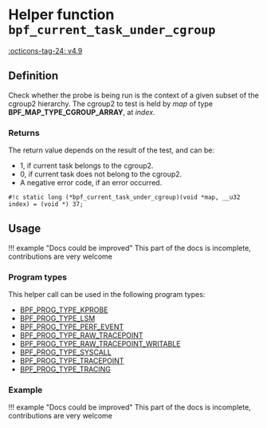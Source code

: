 # Helper function `bpf_current_task_under_cgroup`

<!-- [FEATURE_TAG](bpf_current_task_under_cgroup) -->
[:octicons-tag-24: v4.9](https://github.com/torvalds/linux/commit/60d20f9195b260bdf0ac10c275ae9f6016f9c069)
<!-- [/FEATURE_TAG] -->

## Definition

<!-- [HELPER_FUNC_DEF] -->
Check whether the probe is being run is the context of a given subset of the cgroup2 hierarchy. The cgroup2 to test is held by _map_ of type **BPF_MAP_TYPE_CGROUP_ARRAY**, at _index_.

### Returns

The return value depends on the result of the test, and can be:

* 1, if current task belongs to the cgroup2.
* 0, if current task does not belong to the cgroup2.
* A negative error code, if an error occurred.


`#!c static long (*bpf_current_task_under_cgroup)(void *map, __u32 index) = (void *) 37;`
<!-- [/HELPER_FUNC_DEF] -->

## Usage

!!! example "Docs could be improved"
    This part of the docs is incomplete, contributions are very welcome

### Program types

This helper call can be used in the following program types:

<!-- DO NOT EDIT MANUALLY -->
<!-- [HELPER_FUNC_PROG_REF] -->
 * [BPF_PROG_TYPE_KPROBE](../program-type/BPF_PROG_TYPE_KPROBE.md)
 * [BPF_PROG_TYPE_LSM](../program-type/BPF_PROG_TYPE_LSM.md)
 * [BPF_PROG_TYPE_PERF_EVENT](../program-type/BPF_PROG_TYPE_PERF_EVENT.md)
 * [BPF_PROG_TYPE_RAW_TRACEPOINT](../program-type/BPF_PROG_TYPE_RAW_TRACEPOINT.md)
 * [BPF_PROG_TYPE_RAW_TRACEPOINT_WRITABLE](../program-type/BPF_PROG_TYPE_RAW_TRACEPOINT_WRITABLE.md)
 * [BPF_PROG_TYPE_SYSCALL](../program-type/BPF_PROG_TYPE_SYSCALL.md)
 * [BPF_PROG_TYPE_TRACEPOINT](../program-type/BPF_PROG_TYPE_TRACEPOINT.md)
 * [BPF_PROG_TYPE_TRACING](../program-type/BPF_PROG_TYPE_TRACING.md)
<!-- [/HELPER_FUNC_PROG_REF] -->

### Example

!!! example "Docs could be improved"
    This part of the docs is incomplete, contributions are very welcome
